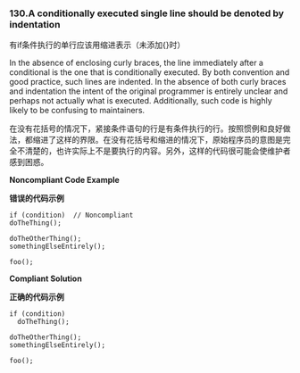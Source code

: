 ### 130.A conditionally executed single line should be denoted by indentation

有if条件执行的单行应该用缩进表示（未添加{}时）

In the absence of enclosing curly braces, the line immediately after a conditional is the one that is conditionally executed. By both convention and good practice, such lines are indented. In the absence of both curly braces and indentation the intent of the original programmer is entirely unclear and perhaps not actually what is executed. Additionally, such code is highly likely to be confusing to maintainers.

在没有花括号的情况下，紧接条件语句的行是有条件执行的行。按照惯例和良好做法，都缩进了这样的界限。在没有花括号和缩进的情况下，原始程序员的意图是完全不清楚的，也许实际上不是要执行的内容。另外，这样的代码很可能会使维护者感到困惑。


**Noncompliant Code Example**

**错误的代码示例**

```
if (condition)  // Noncompliant
doTheThing();

doTheOtherThing();
somethingElseEntirely();

foo();
```

**Compliant Solution**

**正确的代码示例**


```
if (condition)
  doTheThing();

doTheOtherThing();
somethingElseEntirely();

foo();
```